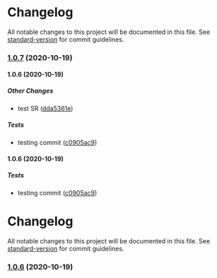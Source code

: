 # Changelog

All notable changes to this project will be documented in this file. See [standard-version](https://github.com/conventional-changelog/standard-version) for commit guidelines.

### [1.0.7](https://github.com/souless94/recipe-app-api/compare/v1.0.6...v1.0.7) (2020-10-19)

#### 1.0.6 (2020-10-19)

##### Other Changes

*  test SR ([dda5361e](https://github.com/souless94/recipe-app-api/commit/dda5361e4048b42edc0238121afa09c9d5de2bec))

##### Tests

*  testing commit ([c0905ac9](https://github.com/souless94/recipe-app-api/commit/c0905ac963f9e1337dd4072887a7dc08d178ee22))

#### 1.0.6 (2020-10-19)

##### Tests

*  testing commit ([c0905ac9](https://github.com/souless94/recipe-app-api/commit/c0905ac963f9e1337dd4072887a7dc08d178ee22))

# Changelog

All notable changes to this project will be documented in this file. See [standard-version](https://github.com/conventional-changelog/standard-version) for commit guidelines.

### [1.0.6](https://github.com/souless94/recipe-app-api/compare/v1.0.5...v1.0.6) (2020-10-19)
